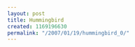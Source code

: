 ```yaml
---
layout: post
title: Hummingbird
created: 1169196630
permalink: "/2007/01/19/hummingbird_0/"
---
```


